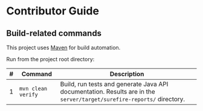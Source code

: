 # Contributor Guide
## Build-related commands
This project uses [Maven](https://maven.apache.org/) for build automation.

Run from the project root directory:

&#x23; | Command | Description
--- | --- | ---
1 | `mvn clean verify` | Build, run tests and generate Java API documentation. Results are in the `server/target/surefire-reports/` directory.
